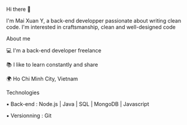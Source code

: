 Hi there 👋

I'm Mai Xuan Y, a back-end developper passionate about writing clean code. I'm interested in craftsmanship, clean and well-designed code

About me

💻 I'm a back-end developer freelance

📚 I like to learn constantly and share

🌍 Ho Chi Minh City, Vietnam

Technologies

▪ Back-end : Node.js | Java | SQL | MongoDB | Javascript

▪ Versionning : Git
